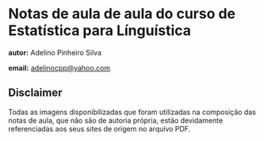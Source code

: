 Notas de aula de aula do curso de Estatística para Línguística
============

__autor:__ Adelino Pinheiro Silva

__email:__ adelinocpp@yahoo.com

## Disclaimer

Todas as imagens disponibilizadas que foram utilizadas na composição das notas de aula, que não são de autoria própria,  estão devidamente referenciadas aos seus sites de origem no arquivo PDF.